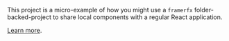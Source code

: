 This project is a micro-example of how you might use a `framerfx` folder-backed-project to share local components with a regular React application.

[Learn more](https://help.framer.com/frequently-asked-questions/what-is-a-folder-backed-project).
